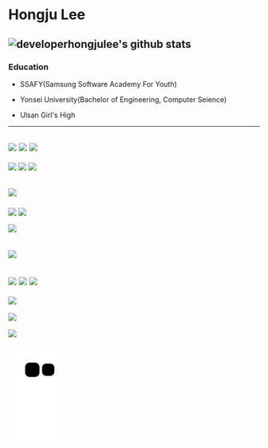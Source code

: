 # Hongju Lee

![developerhongjulee's github stats](https://github-readme-stats.vercel.app/api?username=developerhongjulee&show_icons=true&theme=tokyonight)
---
### Education

* SSAFY(Samsung Software Academy For Youth)

* Yonsei University(Bachelor of Engineering, Computer Seience)

* Ulsan Girl's High
---
![](https://img.shields.io/badge/JAVA-007396?style=for-the-badge&logo=java&logoColor=white)
![](https://img.shields.io/badge/Python-3776AB?style=for-the-badge&logo=Python&logoColor=white)
![](https://img.shields.io/badge/C++-00599C?style=for-the-badge&logo=C++&logoColor=white)
---
![](https://img.shields.io/badge/Spring-6DB33F?style=for-the-badge&logo=Spring&logoColor=white)
![](https://img.shields.io/badge/SpringBoot-6DB33F?style=for-the-badge&logo=SpringBoot&logoColor=white)
![](https://img.shields.io/badge/SpringSecurity-6DB33F?style=for-the-badge&logo=SpringSecurity&logoColor=white)

![](https://img.shields.io/badge/FastAPI-009688?style=for-the-badge&logo=FastAPI&logoColor=white)
---
![](https://img.shields.io/badge/mysql-4479A1?style=for-the-badge&logo=mysql&logoColor=white)
![](https://img.shields.io/badge/mariaDB-003545?style=for-the-badge&logo=mariaDB&logoColor=white)

![](https://img.shields.io/badge/Redis-DC382D?style=for-the-badge&logo=Redis&logoColor=white)

![](https://img.shields.io/badge/MongoDB-47A248?style=for-the-badge&logo=MongoDB&logoColor=white)
---
![](https://img.shields.io/badge/AmazonAWS-232F3E?style=for-the-badge&logo=AwsLambda&logoColor=white)
![](https://img.shields.io/badge/AwsLambda-FF9900?style=for-the-badge&logo=AwsLambda&logoColor=white)
![](https://img.shields.io/badge/AmazonS3-569A31?style=for-the-badge&logo=AmazonS3&logoColor=white)
---
![](https://img.shields.io/badge/Docker-2496ED?style=for-the-badge&logo=Docker&logoColor=white)

![](https://img.shields.io/badge/NGINX-009639?style=for-the-badge&logo=NGINX&logoColor=white)

![](https://img.shields.io/badge/Jenkins-D24939?style=for-the-badge&logo=Jenkins&logoColor=white)

![snake gif](https://github.com/developerhongjulee/developerhongjulee/blob/output/github-contribution-grid-snake.svg)
